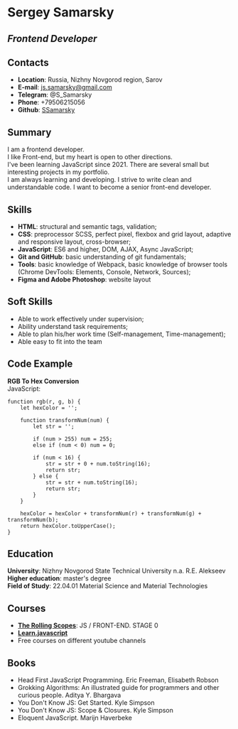 # Sergey Samarsky

## *Frontend Developer*

## Contacts

* **Location**: Russia, Nizhny Novgorod region, Sarov
* **E-mail**: js.samarsky@gmail.com
* **Telegram**: @S_Samarsky
* **Phone**: +79506215056
* **Github**: [SSamarsky](https://github.com/SSamarsky)

## Summary

I am a frontend developer. <br>
I like Front-end, but my heart is open to other directions. <br>
I've been learning JavaScript since 2021. There are several small but interesting projects in my portfolio. <br>
I am always learning and developing. I strive to write clean and understandable code. I want to become a senior front-end developer.

## Skills

* **HTML**: structural and semantic tags, validation;
* **CSS**: preprocessor SCSS, perfect pixel, flexbox and grid layout, adaptive and responsive layout, cross-browser;
* **JavaScript**: ES6 and higher, DOM, AJAX, Async JavaScript;
* **Git and GitHub**: basic understanding of git fundamentals;
* **Tools**: basic knowledge of Webpack, basic knowledge of browser tools (Chrome DevTools: Elements, Console, Network, Sources);
* **Figma and Adobe Photoshop**: website layout

## Soft Skills

* Able to work effectively under supervision;
* Ability understand task requirements;
* Able to plan his/her work time (Self-management, Time-management);
* Able easy to fit into the team

## Code Example
**RGB To Hex Conversion** <br>
JavaScript:
```
function rgb(r, g, b) {
    let hexColor = '';

    function transformNum(num) {
        let str = '';
        
        if (num > 255) num = 255;
        else if (num < 0) num = 0;

        if (num < 16) {
            str = str + 0 + num.toString(16);
            return str;
        } else {
            str = str + num.toString(16);
            return str;
        }
    }

    hexColor = hexColor + transformNum(r) + transformNum(g) + transformNum(b);
    return hexColor.toUpperCase();
} 
```
## Education
**University**: Nizhny Novgorod State Technical University n.a. R.E. Alekseev  
**Higher education**: master's degree  
**Field of Study**: 22.04.01 Material Science and Material Technologies

## Courses
* [**The Rolling Scopes**](https://rs.school/js/): JS / FRONT-END. STAGE 0
* [**Learn.javascript**](https://learn.javascript.ru/)<br>
* Free courses on different youtube channels

##  Books
* Head First JavaScript Programming. Eric Freeman, Elisabeth Robson
* Grokking Algorithms: An illustrated guide for programmers and other curious people. Aditya Y. Bhargava
* You Don't Know JS: Get Started. Kyle Simpson
* You Don't Know JS: Scope & Closures. Kyle Simpson
* Eloquent JavaScript. Marijn Haverbeke